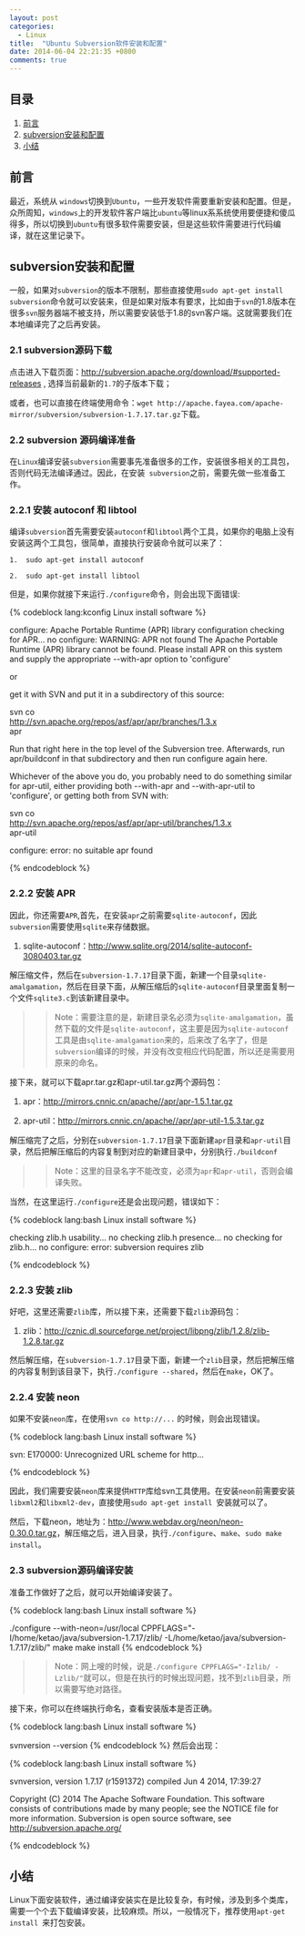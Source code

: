 ```yaml
---
layout: post
categories: 
  - Linux 
title:  "Ubuntu Subversion软件安装和配置"
date: 2014-06-04 22:21:35 +0800
comments: true
---
```


## 目录

1. [前言](#Intro)
1. [subversion安装和配置](#Subversion)
1. [小结](#Finally)

## <a id="Intro">前言</a>

最近，系统从 `windows`切换到`Ubuntu`，一些开发软件需要重新安装和配置。但是，众所周知，`windows`上的开发软件客户端比`ubuntu`等linux系系统使用要便捷和傻瓜得多，所以切换到`ubuntu`有很多软件需要安装，但是这些软件需要进行代码编译，就在这里记录下。

## <a id="Subversion">subversion安装和配置</a>

一般，如果对`subversion`的版本不限制，那些直接使用`sudo apt-get install subversion`命令就可以安装来，但是如果对版本有要求，比如由于`svn`的1.8版本在很多`svn`服务器端不被支持，所以需要安装低于1.8的svn客户端。这就需要我们在本地编译完了之后再安装。

<!--more-->

### 2.1 subversion源码下载

点击进入下载页面：<http://subversion.apache.org/download/#supported-releases> , 选择当前最新的`1.7`的子版本下载；

或者，也可以直接在终端使用命令：`wget http://apache.fayea.com/apache-mirror/subversion/subversion-1.7.17.tar.gz`下载。

### 2.2 subversion 源码编译准备

在`Linux`编译安装`subversion`需要事先准备很多的工作，安装很多相关的工具包，否则代码无法编译通过。因此，在安装` subversion`之前，需要先做一些准备工作。

### 2.2.1 安装 autoconf 和 libtool

编译`subversion`首先需要安装`autoconf`和`libtool`两个工具，如果你的电脑上没有安装这两个工具包，很简单，直接执行安装命令就可以来了：

    1.  sudo apt-get install autoconf
    
    2.  sudo apt-get install libtool
    
但是，如果你就接下来运行`./configure`命令，则会出现下面错误:

{% codeblock lang:kconfig Linux install software %}

configure: Apache Portable Runtime (APR) library configuration
checking for APR... no
configure: WARNING: APR not found
The Apache Portable Runtime (APR) library cannot be found.
Please install APR on this system and supply the appropriate
--with-apr option to 'configure'

or

get it with SVN and put it in a subdirectory of this source:

   svn co \
    http://svn.apache.org/repos/asf/apr/apr/branches/1.3.x \
    apr

Run that right here in the top level of the Subversion tree.
Afterwards, run apr/buildconf in that subdirectory and
then run configure again here.

Whichever of the above you do, you probably need to do
something similar for apr-util, either providing both
--with-apr and --with-apr-util to 'configure', or
getting both from SVN with:

   svn co \
    http://svn.apache.org/repos/asf/apr/apr-util/branches/1.3.x \
    apr-util

configure: error: no suitable apr found

{% endcodeblock %}

### 2.2.2 安装 APR

因此，你还需要`APR`,首先，在安装`apr`之前需要`sqlite-autoconf`，因此`subversion`需要使用`sqlite`来存储数据。

1.  sqlite-autoconf：<http://www.sqlite.org/2014/sqlite-autoconf-3080403.tar.gz>

解压缩文件，然后在`subversion-1.7.17`目录下面，新建一个目录`sqlite-amalgamation`，然后在目录下面，从解压缩后的`sqlite-autoconf`目录里面复制一个文件`sqlite3.c`到该新建目录中。

>> Note：需要注意的是，新建目录名必须为`sqlite-amalgamation`，虽然下载的文件是`sqlite-autoconf`，这主要是因为`sqlite-autoconf`工具是由`sqlite-amalgamation`来的，后来改了名字了，但是`subversion`编译的时候，并没有改变相应代码配置，所以还是需要用原来的命名。

接下来，就可以下载apr.tar.gz和apr-util.tar.gz两个源码包：

1.  apr：<http://mirrors.cnnic.cn/apache//apr/apr-1.5.1.tar.gz>
    
2. apr-util：<http://mirrors.cnnic.cn/apache//apr/apr-util-1.5.3.tar.gz>

解压缩完了之后，分别在`subversion-1.7.17`目录下面新建`apr`目录和`apr-util`目录，然后把解压缩后的内容复制到对应的新建目录中，分别执行`./buildconf`

>> Note：这里的目录名字不能改变，必须为`apr`和`apr-util`，否则会编译失败。

当然，在这里运行`./configure`还是会出现问题，错误如下：

{% codeblock lang:bash Linux install software %}

checking zlib.h usability... no
checking zlib.h presence... no
checking for zlib.h... no
configure: error: subversion requires zlib

{% endcodeblock %}

### 2.2.3 安装 zlib

好吧，这里还需要`zlib`库，所以接下来，还需要下载`zlib`源码包：

1.  zlib：<http://cznic.dl.sourceforge.net/project/libpng/zlib/1.2.8/zlib-1.2.8.tar.gz>

然后解压缩，在`subversion-1.7.17`目录下面，新建一个`zlib`目录，然后把解压缩的内容复制到该目录下，执行`./configure --shared`，然后在`make`，OK了。

### 2.2.4 安装 neon

如果不安装`neon`库，在使用`svn co http://...` 的时候，则会出现错误。

{% codeblock lang:bash Linux install software %}

svn: E170000: Unrecognized URL scheme for http...

{% endcodeblock %}

因此，我们需要安装`neon`库来提供`HTTP`库给svn工具使用。在安装`neon`前需要安装`libxml2`和`libxml2-dev`，直接使用`sudo apt-get install `安装就可以了。

然后，下载neon，地址为：<http://www.webdav.org/neon/neon-0.30.0.tar.gz>，解压缩之后，进入目录，执行`./configure`、`make`、`sudo make install`。


### 2.3 subversion源码编译安装

准备工作做好了之后，就可以开始编译安装了。

{% codeblock lang:bash Linux install software %}

 ./configure --with-neon=/usr/local CPPFLAGS="-I/home/ketao/java/subversion-1.7.17/zlib/ -L/home/ketao/java/subversion-1.7.17/zlib/"
make
make install
{% endcodeblock %}

>> Note：网上嗖的时候，说是`./configure CPPFLAGS="-Izlib/ -Lzlib/"`就可以，但是在执行的时候出现问题，找不到`zlib`目录，所以需要写绝对路径。

接下来，你可以在终端执行命名，查看安装版本是否正确。

{% codeblock lang:bash Linux install software %}

svnversion --version
{% endcodeblock %}
然后会出现：

{% codeblock lang:bash Linux install software %}

svnversion, version 1.7.17 (r1591372)
   compiled Jun  4 2014, 17:39:27

Copyright (C) 2014 The Apache Software Foundation.
This software consists of contributions made by many people; see the NOTICE
file for more information.
Subversion is open source software, see http://subversion.apache.org/

{% endcodeblock %}

## <a id="Finally">小结</a>

Linux下面安装软件，通过编译安装实在是比较复杂，有时候，涉及到多个类库，需要一个个去下载编译安装，比较麻烦。所以，一般情况下，推荐使用`apt-get install `来打包安装。
